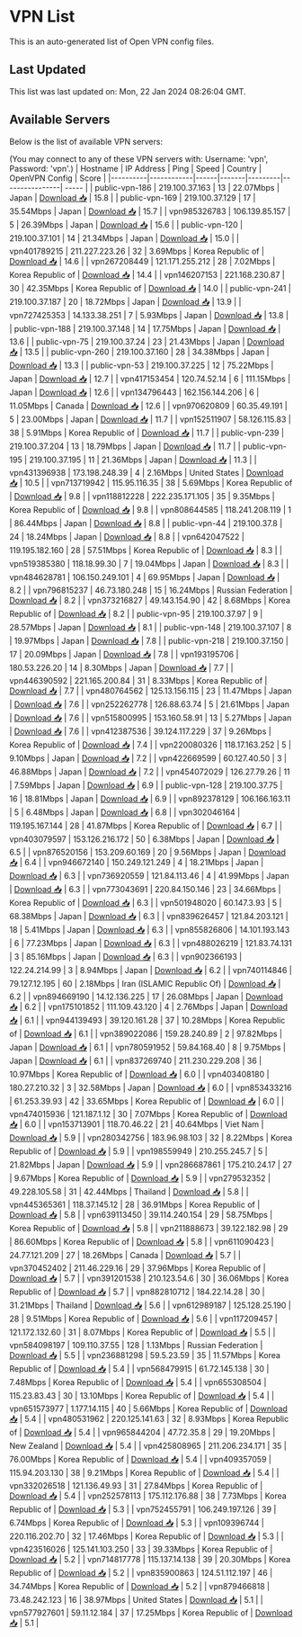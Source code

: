 # VPN List

This is an auto-generated list of Open VPN config files.

## Last Updated

This list was last updated on: Mon, 22 Jan 2024 08:26:04 GMT.

## Available Servers

Below is the list of available VPN servers:

(You may connect to any of these VPN servers with: Username: 'vpn', Password: 'vpn'.)
| Hostname | IP Address | Ping | Speed | Country | OpenVPN Config | Score |
|----------|------------|------|-------|---------|----------------| ----- |
| public-vpn-186 | 219.100.37.163 | 13 | 22.07Mbps | Japan | [Download 📥](./configs/server_0_JP.ovpn) | 15.8 |
| public-vpn-169 | 219.100.37.129 | 17 | 35.54Mbps | Japan | [Download 📥](./configs/server_1_JP.ovpn) | 15.7 |
| vpn985326783 | 106.139.85.157 | 5 | 26.39Mbps | Japan | [Download 📥](./configs/server_2_JP.ovpn) | 15.6 |
| public-vpn-120 | 219.100.37.101 | 14 | 21.34Mbps | Japan | [Download 📥](./configs/server_3_JP.ovpn) | 15.0 |
| vpn401789215 | 211.227.223.26 | 32 | 3.69Mbps | Korea Republic of | [Download 📥](./configs/server_4_KR.ovpn) | 14.6 |
| vpn267208449 | 121.171.255.212 | 28 | 7.02Mbps | Korea Republic of | [Download 📥](./configs/server_5_KR.ovpn) | 14.4 |
| vpn146207153 | 221.168.230.87 | 30 | 42.35Mbps | Korea Republic of | [Download 📥](./configs/server_6_KR.ovpn) | 14.0 |
| public-vpn-241 | 219.100.37.187 | 20 | 18.72Mbps | Japan | [Download 📥](./configs/server_7_JP.ovpn) | 13.9 |
| vpn727425353 | 14.133.38.251 | 7 | 5.93Mbps | Japan | [Download 📥](./configs/server_8_JP.ovpn) | 13.8 |
| public-vpn-188 | 219.100.37.148 | 14 | 17.75Mbps | Japan | [Download 📥](./configs/server_9_JP.ovpn) | 13.6 |
| public-vpn-75 | 219.100.37.24 | 23 | 21.43Mbps | Japan | [Download 📥](./configs/server_10_JP.ovpn) | 13.5 |
| public-vpn-260 | 219.100.37.160 | 28 | 34.38Mbps | Japan | [Download 📥](./configs/server_11_JP.ovpn) | 13.3 |
| public-vpn-53 | 219.100.37.225 | 12 | 75.22Mbps | Japan | [Download 📥](./configs/server_12_JP.ovpn) | 12.7 |
| vpn417153454 | 120.74.52.14 | 6 | 111.15Mbps | Japan | [Download 📥](./configs/server_13_JP.ovpn) | 12.6 |
| vpn134796443 | 162.156.144.206 | 6 | 11.05Mbps | Canada | [Download 📥](./configs/server_14_CA.ovpn) | 12.6 |
| vpn970620809 | 60.35.49.191 | 5 | 23.00Mbps | Japan | [Download 📥](./configs/server_15_JP.ovpn) | 11.7 |
| vpn152511907 | 58.126.115.83 | 38 | 5.91Mbps | Korea Republic of | [Download 📥](./configs/server_16_KR.ovpn) | 11.7 |
| public-vpn-239 | 219.100.37.204 | 13 | 18.79Mbps | Japan | [Download 📥](./configs/server_17_JP.ovpn) | 11.7 |
| public-vpn-195 | 219.100.37.195 | 11 | 21.36Mbps | Japan | [Download 📥](./configs/server_18_JP.ovpn) | 11.3 |
| vpn431396938 | 173.198.248.39 | 4 | 2.16Mbps | United States | [Download 📥](./configs/server_19_US.ovpn) | 10.5 |
| vpn713719942 | 115.95.116.35 | 38 | 5.69Mbps | Korea Republic of | [Download 📥](./configs/server_20_KR.ovpn) | 9.8 |
| vpn118812228 | 222.235.171.105 | 35 | 9.35Mbps | Korea Republic of | [Download 📥](./configs/server_21_KR.ovpn) | 9.8 |
| vpn808644585 | 118.241.208.119 | 1 | 86.44Mbps | Japan | [Download 📥](./configs/server_22_JP.ovpn) | 8.8 |
| public-vpn-44 | 219.100.37.8 | 24 | 18.24Mbps | Japan | [Download 📥](./configs/server_23_JP.ovpn) | 8.8 |
| vpn642047522 | 119.195.182.160 | 28 | 57.51Mbps | Korea Republic of | [Download 📥](./configs/server_24_KR.ovpn) | 8.3 |
| vpn519385380 | 118.18.99.30 | 7 | 19.04Mbps | Japan | [Download 📥](./configs/server_25_JP.ovpn) | 8.3 |
| vpn484628781 | 106.150.249.101 | 4 | 69.95Mbps | Japan | [Download 📥](./configs/server_26_JP.ovpn) | 8.2 |
| vpn796815237 | 46.73.180.248 | 15 | 16.24Mbps | Russian Federation | [Download 📥](./configs/server_27_RU.ovpn) | 8.2 |
| vpn373216827 | 49.143.154.90 | 42 | 8.68Mbps | Korea Republic of | [Download 📥](./configs/server_28_KR.ovpn) | 8.2 |
| public-vpn-95 | 219.100.37.97 | 9 | 28.57Mbps | Japan | [Download 📥](./configs/server_29_JP.ovpn) | 8.1 |
| public-vpn-148 | 219.100.37.107 | 8 | 19.97Mbps | Japan | [Download 📥](./configs/server_30_JP.ovpn) | 7.8 |
| public-vpn-218 | 219.100.37.150 | 17 | 20.09Mbps | Japan | [Download 📥](./configs/server_31_JP.ovpn) | 7.8 |
| vpn193195706 | 180.53.226.20 | 14 | 8.30Mbps | Japan | [Download 📥](./configs/server_32_JP.ovpn) | 7.7 |
| vpn446390592 | 221.165.200.84 | 31 | 8.33Mbps | Korea Republic of | [Download 📥](./configs/server_33_KR.ovpn) | 7.7 |
| vpn480764562 | 125.13.156.115 | 23 | 11.47Mbps | Japan | [Download 📥](./configs/server_34_JP.ovpn) | 7.6 |
| vpn252262778 | 126.88.63.74 | 5 | 21.61Mbps | Japan | [Download 📥](./configs/server_35_JP.ovpn) | 7.6 |
| vpn515800995 | 153.160.58.91 | 13 | 5.27Mbps | Japan | [Download 📥](./configs/server_36_JP.ovpn) | 7.6 |
| vpn412387536 | 39.124.117.229 | 37 | 9.26Mbps | Korea Republic of | [Download 📥](./configs/server_37_KR.ovpn) | 7.4 |
| vpn220080326 | 118.17.163.252 | 5 | 9.10Mbps | Japan | [Download 📥](./configs/server_38_JP.ovpn) | 7.2 |
| vpn422669599 | 60.127.40.50 | 3 | 46.88Mbps | Japan | [Download 📥](./configs/server_39_JP.ovpn) | 7.2 |
| vpn454072029 | 126.27.79.26 | 11 | 7.59Mbps | Japan | [Download 📥](./configs/server_40_JP.ovpn) | 6.9 |
| public-vpn-128 | 219.100.37.75 | 16 | 18.81Mbps | Japan | [Download 📥](./configs/server_41_JP.ovpn) | 6.9 |
| vpn892378129 | 106.166.163.11 | 5 | 6.48Mbps | Japan | [Download 📥](./configs/server_42_JP.ovpn) | 6.8 |
| vpn302046164 | 119.195.167.144 | 28 | 41.87Mbps | Korea Republic of | [Download 📥](./configs/server_43_KR.ovpn) | 6.7 |
| vpn403079597 | 153.126.216.172 | 50 | 6.38Mbps | Japan | [Download 📥](./configs/server_44_JP.ovpn) | 6.5 |
| vpn876520156 | 153.209.60.169 | 20 | 9.56Mbps | Japan | [Download 📥](./configs/server_45_JP.ovpn) | 6.4 |
| vpn946672140 | 150.249.121.249 | 4 | 18.21Mbps | Japan | [Download 📥](./configs/server_46_JP.ovpn) | 6.3 |
| vpn736920559 | 121.84.113.46 | 4 | 41.99Mbps | Japan | [Download 📥](./configs/server_47_JP.ovpn) | 6.3 |
| vpn773043691 | 220.84.150.146 | 23 | 34.66Mbps | Korea Republic of | [Download 📥](./configs/server_48_KR.ovpn) | 6.3 |
| vpn501948020 | 60.147.3.93 | 5 | 68.38Mbps | Japan | [Download 📥](./configs/server_49_JP.ovpn) | 6.3 |
| vpn839626457 | 121.84.203.121 | 18 | 5.41Mbps | Japan | [Download 📥](./configs/server_50_JP.ovpn) | 6.3 |
| vpn855826806 | 14.101.193.143 | 6 | 77.23Mbps | Japan | [Download 📥](./configs/server_51_JP.ovpn) | 6.3 |
| vpn488026219 | 121.83.74.131 | 3 | 85.16Mbps | Japan | [Download 📥](./configs/server_52_JP.ovpn) | 6.3 |
| vpn902366193 | 122.24.214.99 | 3 | 8.94Mbps | Japan | [Download 📥](./configs/server_53_JP.ovpn) | 6.2 |
| vpn740114846 | 79.127.12.195 | 60 | 2.18Mbps | Iran (ISLAMIC Republic Of) | [Download 📥](./configs/server_54_IR.ovpn) | 6.2 |
| vpn894669190 | 14.12.136.225 | 17 | 26.08Mbps | Japan | [Download 📥](./configs/server_55_JP.ovpn) | 6.2 |
| vpn175101852 | 111.109.43.120 | 4 | 2.76Mbps | Japan | [Download 📥](./configs/server_56_JP.ovpn) | 6.1 |
| vpn944139493 | 39.120.161.28 | 37 | 10.28Mbps | Korea Republic of | [Download 📥](./configs/server_57_KR.ovpn) | 6.1 |
| vpn389022086 | 159.28.240.89 | 2 | 97.82Mbps | Japan | [Download 📥](./configs/server_58_JP.ovpn) | 6.1 |
| vpn780591952 | 59.84.168.40 | 8 | 9.75Mbps | Japan | [Download 📥](./configs/server_59_JP.ovpn) | 6.1 |
| vpn837269740 | 211.230.229.208 | 36 | 10.97Mbps | Korea Republic of | [Download 📥](./configs/server_60_KR.ovpn) | 6.0 |
| vpn403408180 | 180.27.210.32 | 3 | 32.58Mbps | Japan | [Download 📥](./configs/server_61_JP.ovpn) | 6.0 |
| vpn853433216 | 61.253.39.93 | 42 | 33.65Mbps | Korea Republic of | [Download 📥](./configs/server_62_KR.ovpn) | 6.0 |
| vpn474015936 | 121.187.1.12 | 30 | 7.07Mbps | Korea Republic of | [Download 📥](./configs/server_63_KR.ovpn) | 6.0 |
| vpn153713901 | 118.70.46.22 | 21 | 40.64Mbps | Viet Nam | [Download 📥](./configs/server_64_VN.ovpn) | 5.9 |
| vpn280342756 | 183.96.98.103 | 32 | 8.22Mbps | Korea Republic of | [Download 📥](./configs/server_65_KR.ovpn) | 5.9 |
| vpn198559949 | 210.255.245.7 | 5 | 21.82Mbps | Japan | [Download 📥](./configs/server_66_JP.ovpn) | 5.9 |
| vpn286687861 | 175.210.24.17 | 27 | 9.67Mbps | Korea Republic of | [Download 📥](./configs/server_67_KR.ovpn) | 5.9 |
| vpn279532352 | 49.228.105.58 | 31 | 42.44Mbps | Thailand | [Download 📥](./configs/server_68_TH.ovpn) | 5.8 |
| vpn445365361 | 118.37.145.12 | 28 | 36.91Mbps | Korea Republic of | [Download 📥](./configs/server_69_KR.ovpn) | 5.8 |
| vpn639113450 | 39.114.240.154 | 29 | 58.75Mbps | Korea Republic of | [Download 📥](./configs/server_70_KR.ovpn) | 5.8 |
| vpn211888673 | 39.122.182.98 | 29 | 86.60Mbps | Korea Republic of | [Download 📥](./configs/server_71_KR.ovpn) | 5.8 |
| vpn611090423 | 24.77.121.209 | 27 | 18.26Mbps | Canada | [Download 📥](./configs/server_72_CA.ovpn) | 5.7 |
| vpn370452402 | 211.46.229.16 | 29 | 37.96Mbps | Korea Republic of | [Download 📥](./configs/server_73_KR.ovpn) | 5.7 |
| vpn391201538 | 210.123.54.6 | 30 | 36.06Mbps | Korea Republic of | [Download 📥](./configs/server_74_KR.ovpn) | 5.7 |
| vpn882810712 | 184.22.14.28 | 30 | 31.21Mbps | Thailand | [Download 📥](./configs/server_75_TH.ovpn) | 5.6 |
| vpn612989187 | 125.128.25.190 | 28 | 9.51Mbps | Korea Republic of | [Download 📥](./configs/server_76_KR.ovpn) | 5.6 |
| vpn117209457 | 121.172.132.60 | 31 | 8.07Mbps | Korea Republic of | [Download 📥](./configs/server_77_KR.ovpn) | 5.5 |
| vpn584098197 | 109.110.37.55 | 128 | 1.13Mbps | Russian Federation | [Download 📥](./configs/server_78_RU.ovpn) | 5.5 |
| vpn236881298 | 59.5.23.59 | 35 | 11.57Mbps | Korea Republic of | [Download 📥](./configs/server_79_KR.ovpn) | 5.4 |
| vpn568479915 | 61.72.145.138 | 30 | 7.48Mbps | Korea Republic of | [Download 📥](./configs/server_80_KR.ovpn) | 5.4 |
| vpn655308504 | 115.23.83.43 | 30 | 13.10Mbps | Korea Republic of | [Download 📥](./configs/server_81_KR.ovpn) | 5.4 |
| vpn651573977 | 1.177.14.115 | 40 | 5.66Mbps | Korea Republic of | [Download 📥](./configs/server_82_KR.ovpn) | 5.4 |
| vpn480531962 | 220.125.141.63 | 32 | 8.93Mbps | Korea Republic of | [Download 📥](./configs/server_83_KR.ovpn) | 5.4 |
| vpn965844204 | 47.72.35.8 | 29 | 19.20Mbps | New Zealand | [Download 📥](./configs/server_84_NZ.ovpn) | 5.4 |
| vpn425808965 | 211.206.234.171 | 35 | 76.00Mbps | Korea Republic of | [Download 📥](./configs/server_85_KR.ovpn) | 5.4 |
| vpn409357059 | 115.94.203.130 | 38 | 9.21Mbps | Korea Republic of | [Download 📥](./configs/server_86_KR.ovpn) | 5.4 |
| vpn332026518 | 121.136.49.93 | 31 | 27.84Mbps | Korea Republic of | [Download 📥](./configs/server_87_KR.ovpn) | 5.4 |
| vpn252578113 | 175.112.176.88 | 38 | 7.73Mbps | Korea Republic of | [Download 📥](./configs/server_88_KR.ovpn) | 5.3 |
| vpn752455791 | 106.249.197.126 | 39 | 6.74Mbps | Korea Republic of | [Download 📥](./configs/server_89_KR.ovpn) | 5.3 |
| vpn109396744 | 220.116.202.70 | 32 | 17.46Mbps | Korea Republic of | [Download 📥](./configs/server_90_KR.ovpn) | 5.3 |
| vpn423516026 | 125.141.103.250 | 33 | 39.33Mbps | Korea Republic of | [Download 📥](./configs/server_91_KR.ovpn) | 5.2 |
| vpn714817778 | 115.137.14.138 | 39 | 20.30Mbps | Korea Republic of | [Download 📥](./configs/server_92_KR.ovpn) | 5.2 |
| vpn835900863 | 124.51.112.197 | 46 | 34.74Mbps | Korea Republic of | [Download 📥](./configs/server_93_KR.ovpn) | 5.2 |
| vpn879466818 | 73.48.242.123 | 16 | 38.97Mbps | United States | [Download 📥](./configs/server_94_US.ovpn) | 5.1 |
| vpn577927601 | 59.11.12.184 | 37 | 17.25Mbps | Korea Republic of | [Download 📥](./configs/server_95_KR.ovpn) | 5.1 |
